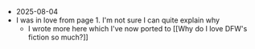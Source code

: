 - 2025-08-04
- I was in love from page 1. I'm not sure I can quite explain why
	- I wrote more here which I've now ported to [[Why do I love DFW's fiction so much?]]	